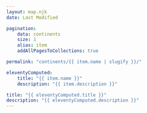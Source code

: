 ```yaml
---
layout: map.njk
date: Last Modified

pagination:
    data: continents
    size: 1
    alias: item
    addAllPagesToCollections: true

permalink: "continents/{{ item.name | slugify }}/"

eleventyComputed:
    title: "{{ item.name }}"
    description: "{{ item.description }}"

title: "{{ eleventyComputed.title }}"
description: "{{ eleventyComputed.description }}"
---
```

